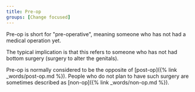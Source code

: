 ```yaml
---
title: Pre-op
groups: [Change focused]
---
```


Pre-op is short for "pre-operative", meaning someone who has not had a medical operation yet.

The typical implication is that this refers to someone who has not had bottom surgery (surgery to alter the genitals).

Pre-op is normally considered to be the opposite of [post-op]({% link _words/post-op.md %}). People who do not plan to have such surgery are sometimes described as [non-op]({% link _words/non-op.md %}).